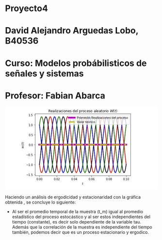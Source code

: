 # Proyecto4

# David Alejandro Arguedas Lobo, B40536

# Curso: Modelos probábilisticos de señales y sistemas

# Profesor: Fabian Abarca

![Figure_X](Figure_X.JPG)


Haciendo un análisis de ergodicidad y estacionaridad con la gráfica obtenida , se concluye lo siguiente:


* Al ser el promedio temporal de la muestra (t_m) igual al promedio estadístico del proceso estocástico y al ser estos independientes del tiempo (constante), es decir  solo dependiente de la variable tau. Además que la correlación de la muestra es independiente del tiempo también, podemos decir que es un proceso estacionario y ergodico. 











